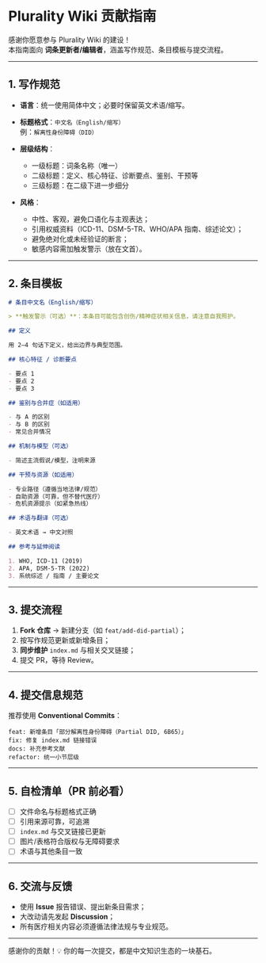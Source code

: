 # Plurality Wiki 贡献指南

感谢你愿意参与 Plurality Wiki 的建设！  
本指南面向 **词条更新者/编辑者**，涵盖写作规范、条目模板与提交流程。

---

## 1. 写作规范

- **语言**：统一使用简体中文；必要时保留英文术语/缩写。
- **标题格式**：`中文名（English/缩写）`  
  例：`解离性身份障碍（DID）`
- **层级结构**：

  - 一级标题：词条名称（唯一）
  - 二级标题：定义、核心特征、诊断要点、鉴别、干预等
  - 三级标题：在二级下进一步细分

- **风格**：
  - 中性、客观，避免口语化与主观表达；
  - 引用权威资料（ICD-11、DSM-5-TR、WHO/APA 指南、综述论文）；
  - 避免绝对化或未经验证的断言；
  - 敏感内容需加触发警示（放在文首）。

---

## 2. 条目模板

```markdown
# 条目中文名（English/缩写）

> **触发警示（可选）**：本条目可能包含创伤/精神症状相关信息，请注意自我照护。

## 定义

用 2–4 句话下定义，给出边界与典型范围。

## 核心特征 / 诊断要点

- 要点 1
- 要点 2
- 要点 3

## 鉴别与合并症（如适用）

- 与 A 的区别
- 与 B 的区别
- 常见合并情况

## 机制与模型（可选）

- 简述主流假说/模型，注明来源

## 干预与资源（如适用）

- 专业路径（遵循当地法律/规范）
- 自助资源（可靠，但不替代医疗）
- 危机资源提示（如紧急热线）

## 术语与翻译（可选）

- 英文术语 → 中文对照

## 参考与延伸阅读

1. WHO, ICD-11 (2019)
2. APA, DSM-5-TR (2022)
3. 系统综述 / 指南 / 主要论文
```

---

## 3. 提交流程

1. **Fork 仓库** → 新建分支（如 `feat/add-did-partial`）；
2. 按写作规范更新或新增条目；
3. **同步维护** `index.md` 与相关交叉链接；
4. 提交 PR，等待 Review。

---

## 4. 提交信息规范

推荐使用 **Conventional Commits**：

```
feat: 新增条目「部分解离性身份障碍（Partial DID, 6B65）」
fix: 修复 index.md 链接错误
docs: 补充参考文献
refactor: 统一小节层级
```

---

## 5. 自检清单（PR 前必看）

- [ ] 文件命名与标题格式正确
- [ ] 引用来源可靠，可追溯
- [ ] `index.md` 与交叉链接已更新
- [ ] 图片/表格符合版权与无障碍要求
- [ ] 术语与其他条目一致

---

## 6. 交流与反馈

- 使用 **Issue** 报告错误、提出新条目需求；
- 大改动请先发起 **Discussion**；
- 所有医疗相关内容必须遵循法律法规与专业规范。

---

感谢你的贡献！💡
你的每一次提交，都是中文知识生态的一块基石。
